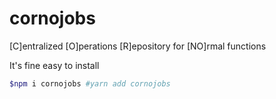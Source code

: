 # cornojobs
[C]entralized [O]perations [R]epository for [NO]rmal functions

It's fine easy to install
```bash
$npm i cornojobs #yarn add cornojobs
```
